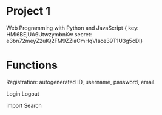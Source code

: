 # Project 1

Web Programming with Python and JavaScript
{
  key: HMi6BEjUA6UtwzymbnKw
  secret: e3bn72meyZ2uIQ2FM9ZZlaCmHqVIsce39T1U3g5cDI}

# Functions

Registration: autogenerated ID, username, password, email.

Login
Logout

import
Search

